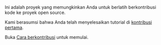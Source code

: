 Ini adalah proyek yang memungkinkan Anda untuk berlatih berkontribusi kode ke proyek open source.

Kami berasumsi bahwa Anda telah menyelesaikan tutorial di [kontribusi pertama](https://github.com/firstcontributions/first-contributions/blob/main/docs/translations/README.id.md).

Buka [Cara berkontribusi](CONTRIBUTING.id.md) untuk memulai.
